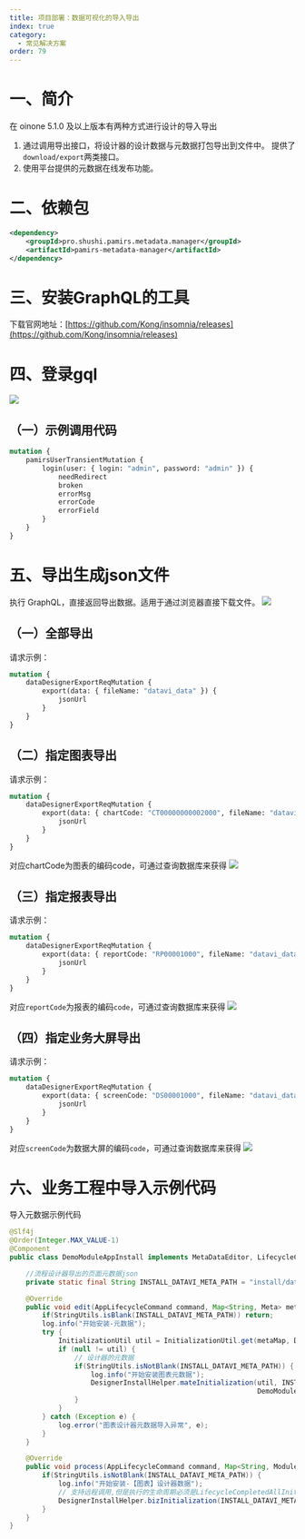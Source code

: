 ```yaml
---
title: 项目部署：数据可视化的导入导出
index: true
category:
  - 常见解决方案
order: 79
---
```


# 一、简介
在 oinone 5.1.0 及以上版本有两种方式进行设计的导入导出

1. 通过调用导出接口，将设计器的设计数据与元数据打包导出到文件中。
提供了`download/export`两类接口。
2. 使用平台提供的元数据在线发布功能。

# 二、依赖包
```xml
<dependency>
    <groupId>pro.shushi.pamirs.metadata.manager</groupId>
    <artifactId>pamirs-metadata-manager</artifactId>
</dependency>
```

# 三、安装GraphQL的工具
下载官网地址：[https://github.com/Kong/insomnia/releases](https://github.com/Kong/insomnia/releases)

# 四、登录gql
![](https://oinone-jar.oss-cn-zhangjiakou.aliyuncs.com/welcome-document/Development/CommonSolutions/71715839574_.pic_.jpg)

## （一）示例调用代码
```graphql
mutation {
    pamirsUserTransientMutation {
        login(user: { login: "admin", password: "admin" }) {
            needRedirect
            broken
            errorMsg
            errorCode
            errorField
        }
    }
}

```

# 五、导出生成json文件
执行 GraphQL，直接返回导出数据。适用于通过浏览器直接下载文件。
![](https://oinone-jar.oss-cn-zhangjiakou.aliyuncs.com/welcome-document/Development/CommonSolutions/91715840179_.pic_.jpg)

## （一）全部导出
请求示例：

```graphql
mutation {
    dataDesignerExportReqMutation {
        export(data: { fileName: "datavi_data" }) {
            jsonUrl
        }
    }
}
```

## （二）指定图表导出
请求示例：

```graphql
mutation {
    dataDesignerExportReqMutation {
        export(data: { chartCode: "CT00000000002000", fileName: "datavi_data" }) {
            jsonUrl
        }
    }
}
```

对应chartCode为图表的编码code，可通过查询数据库来获得
![](https://oinone-jar.oss-cn-zhangjiakou.aliyuncs.com/welcome-document/Development/CommonSolutions/211716342220_.pic_-20250530144824320.jpg)

## （三）指定报表导出
请求示例：

```graphql
mutation {
    dataDesignerExportReqMutation {
        export(data: { reportCode: "RP00001000", fileName: "datavi_data" }) {
            jsonUrl
        }
    }
}
```

对应`reportCode`为报表的编码`code`，可通过查询数据库来获得
![](https://oinone-jar.oss-cn-zhangjiakou.aliyuncs.com/welcome-document/Development/CommonSolutions/221716342429_.pic_-20250530144824441.jpg)

## （四）指定业务大屏导出
请求示例：

```graphql
mutation {
    dataDesignerExportReqMutation {
        export(data: { screenCode: "DS00001000", fileName: "datavi_data" }) {
            jsonUrl
        }
    }
}
```

对应`screenCode`为数据大屏的编码`code`，可通过查询数据库来获得
![](https://oinone-jar.oss-cn-zhangjiakou.aliyuncs.com/welcome-document/Development/CommonSolutions/231716342583_.pic_-20250530144824507.jpg)

# 六、业务工程中导入示例代码
导入元数据示例代码

```java
@Slf4j
@Order(Integer.MAX_VALUE-1)
@Component
public class DemoModuleAppInstall implements MetaDataEditor, LifecycleCompletedAllInit {

    //流程设计器导出的页面元数据json
    private static final String INSTALL_DATAVI_META_PATH = "install/datavi_data.json";

    @Override
    public void edit(AppLifecycleCommand command, Map<String, Meta> metaMap) {
        if(StringUtils.isBlank(INSTALL_DATAVI_META_PATH)) return;
        log.info("开始安装-元数据");
        try {
            InitializationUtil util = InitializationUtil.get(metaMap, DemoModule.MODULE_MODULE, DemoModule.MODULE_NAME);
            if (null != util) {
                // 设计器的元数据
                if(StringUtils.isNotBlank(INSTALL_DATAVI_META_PATH)) {
                    log.info("开始安装图表元数据");
                    DesignerInstallHelper.mateInitialization(util, INSTALL_DATAVI_META_PATH, DemoModule.MODULE_MODULE,
                                                             DemoModule.MODULE_NAME);
                }
            }
        } catch (Exception e) {
            log.error("图表设计器元数据导入异常", e);
        }
    }

    @Override
    public void process(AppLifecycleCommand command, Map<String, ModuleDefinition> runModuleMap) {
        if(StringUtils.isNotBlank(INSTALL_DATAVI_META_PATH)) {
            log.info("开始安装-【图表】设计器数据");
            // 支持远程调用,但是执行的生命周期必须是LifecycleCompletedAllInit或之后. 本地如果安装了设计器,则没有要求
            DesignerInstallHelper.bizInitialization(INSTALL_DATAVI_META_PATH);
        }
    }
}
```

